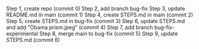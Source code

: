 Step 1, create repo (commit 0)
Step 2, add branch bug-fix
Step 3, update README.md in main (commit 1)
Step 4, create STEPS.md in main (commit 2)
Step 5, create STEPS.md in bug-fix (commit 3)
Step 6, update STEPS.md and add "Obama prism.jpeg" (commit 4)
Step 7, add branch bug-fix-experimental
Step 8, merge main to bug-fix (commit 5)
Step 9, update STEPS.md (commit 6)